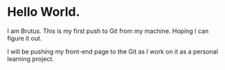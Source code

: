 # Hello World. 

I am Brutus. This is my first push to Git from my machine. Hoping I can figure it out. 

I will be pushing my front-end page to the Git as I work on it as a personal learning project.
